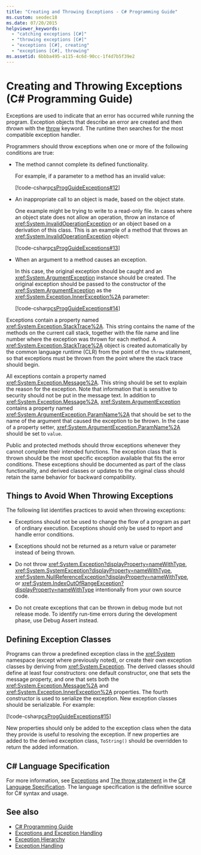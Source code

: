 ```yaml
---
title: "Creating and Throwing Exceptions - C# Programming Guide"
ms.custom: seodec18
ms.date: 07/20/2015
helpviewer_keywords: 
  - "catching exceptions [C#]"
  - "throwing exceptions [C#]"
  - "exceptions [C#], creating"
  - "exceptions [C#], throwing"
ms.assetid: 6bbba495-a115-4c6d-90cc-1f4d7b5f39e2
---
```

# Creating and Throwing Exceptions (C# Programming Guide)
Exceptions are used to indicate that an error has occurred while running the program. Exception objects that describe an error are created and then *thrown* with the [throw](../../../csharp/language-reference/keywords/throw.md) keyword. The runtime then searches for the most compatible exception handler.  
  
 Programmers should throw exceptions when one or more of the following conditions are true:  
  
-   The method cannot complete its defined functionality.  
  
     For example, if a parameter to a method has an invalid value:  
  
     [!code-csharp[csProgGuideExceptions#12](../../../csharp/programming-guide/exceptions/codesnippet/CSharp/creating-and-throwing-exceptions_1.cs)]  
  
-   An inappropriate call to an object is made, based on the object state.  
  
     One example might be trying to write to a read-only file. In cases where an object state does not allow an operation, throw an instance of <xref:System.InvalidOperationException> or an object based on a derivation of this class. This is an example of a method that throws an <xref:System.InvalidOperationException> object:  
  
     [!code-csharp[csProgGuideExceptions#13](../../../csharp/programming-guide/exceptions/codesnippet/CSharp/creating-and-throwing-exceptions_2.cs)]  
  
-   When an argument to a method causes an exception.  
  
     In this case, the original exception should be caught and an <xref:System.ArgumentException> instance should be created. The original exception should be passed to the constructor of the <xref:System.ArgumentException> as the <xref:System.Exception.InnerException%2A> parameter:  
  
     [!code-csharp[csProgGuideExceptions#14](../../../csharp/programming-guide/exceptions/codesnippet/CSharp/creating-and-throwing-exceptions_3.cs)]  
  
 Exceptions contain a property named <xref:System.Exception.StackTrace%2A>. This string contains the name of the methods on the current call stack, together with the file name and line number where the exception was thrown for each method. A <xref:System.Exception.StackTrace%2A> object is created automatically by the common language runtime (CLR) from the point of the `throw` statement, so that exceptions must be thrown from the point where the stack trace should begin.  
  
 All exceptions contain a property named <xref:System.Exception.Message%2A>. This string should be set to explain the reason for the exception. Note that information that is sensitive to security should not be put in the message text. In addition to <xref:System.Exception.Message%2A>, <xref:System.ArgumentException> contains a property named <xref:System.ArgumentException.ParamName%2A> that should be set to the name of the argument that caused the exception to be thrown. In the case of a property setter, <xref:System.ArgumentException.ParamName%2A> should be set to `value`.  
  
 Public and protected methods should throw exceptions whenever they cannot complete their intended functions. The exception class that is thrown should be the most specific exception available that fits the error conditions. These exceptions should be documented as part of the class functionality, and derived classes or updates to the original class should retain the same behavior for backward compatibility.  
  
## Things to Avoid When Throwing Exceptions  
 The following list identifies practices to avoid when throwing exceptions:  
  
-   Exceptions should not be used to change the flow of a program as part of ordinary execution. Exceptions should only be used to report and handle error conditions.  
  
-   Exceptions should not be returned as a return value or parameter instead of being thrown.  
  
-   Do not throw <xref:System.Exception?displayProperty=nameWithType>, <xref:System.SystemException?displayProperty=nameWithType>, <xref:System.NullReferenceException?displayProperty=nameWithType>, or <xref:System.IndexOutOfRangeException?displayProperty=nameWithType> intentionally from your own source code.  
  
-   Do not create exceptions that can be thrown in debug mode but not release mode. To identify run-time errors during the development phase, use Debug Assert instead.  
  
## Defining Exception Classes  
 Programs can throw a predefined exception class in the <xref:System> namespace (except where previously noted), or create their own exception classes by deriving from <xref:System.Exception>. The derived classes should define at least four constructors: one default constructor, one that sets the message property, and one that sets both the <xref:System.Exception.Message%2A> and <xref:System.Exception.InnerException%2A> properties. The fourth constructor is used to serialize the exception. New exception classes should be serializable. For example:  
  
 [!code-csharp[csProgGuideExceptions#15](../../../csharp/programming-guide/exceptions/codesnippet/CSharp/creating-and-throwing-exceptions_4.cs)]  
  
 New properties should only be added to the exception class when the data they provide is useful to resolving the exception. If new properties are added to the derived exception class, `ToString()` should be overridden to return the added information.  
  
## C# Language Specification  

For more information, see [Exceptions](~/_csharplang/spec/exceptions.md) and [The throw statement](~/_csharplang/spec/statements.md#the-throw-statement) in the [C# Language Specification](../../language-reference/language-specification/index.md). The language specification is the definitive source for C# syntax and usage.
  
## See also

- [C# Programming Guide](../../../csharp/programming-guide/index.md)
- [Exceptions and Exception Handling](../../../csharp/programming-guide/exceptions/index.md)
- [Exception Hierarchy](../../../standard/exceptions/index.md)
- [Exception Handling](../../../csharp/programming-guide/exceptions/exception-handling.md)
